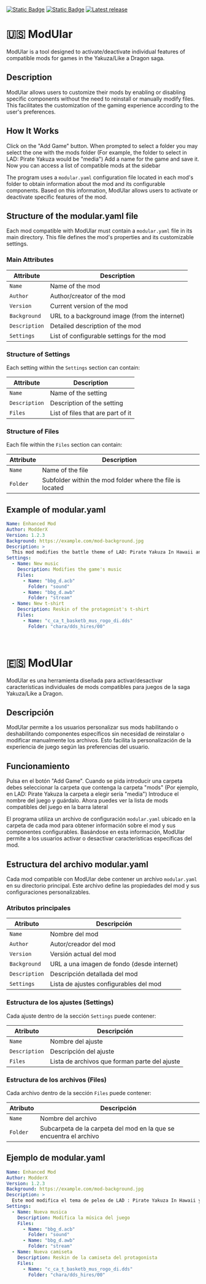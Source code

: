 [![Static Badge](https://img.shields.io/badge/Github-Coguu-red?style=plastic&logo=github&labelColor=gray)](https://github.com/cdominguezh06)
[![Static Badge](https://img.shields.io/badge/NexusMods-orange?style=flat-square)](https://www.nexusmods.com/site/mods/1362)
[![Latest release](https://img.shields.io/github/v/release/cdominguezh06/ModUlar?display_name=tag&color=green)](https://github.com/cdominguezh06/ModUlar/releases)

# 🇺🇸 ModUlar

ModUlar is a tool designed to activate/deactivate individual features of compatible mods for games in the Yakuza/Like a Dragon saga.

## Description

ModUlar allows users to customize their mods by enabling or disabling specific components without the need to reinstall or manually modify files. This facilitates the customization of the gaming experience according to the user's preferences.

## How It Works

Click on the "Add Game" button. When prompted to select a folder you may select the one with the mods folder (For example, the folder to select in LAD: Pirate Yakuza would be "media")
Add a name for the game and save it. Now you can access a list of compatible mods at the sidebar

The program uses a `modular.yaml` configuration file located in each mod's folder to obtain information about the mod and its configurable components. Based on this information, ModUlar allows users to activate or deactivate specific features of the mod.

## Structure of the modular.yaml file

Each mod compatible with ModUlar must contain a `modular.yaml` file in its main directory. This file defines the mod's properties and its customizable settings.

### Main Attributes

| Attribute    | Description                                                 |
|--------------|-------------------------------------------------------------|
| `Name`       | Name of the mod                                             |
| `Author`     | Author/creator of the mod                                   |
| `Version`    | Current version of the mod                                  |
| `Background` | URL to a background image (from the internet)               |
| `Description`| Detailed description of the mod                             |
| `Settings`   | List of configurable settings for the mod                   |

### Structure of Settings

Each setting within the `Settings` section can contain:

| Attribute    | Description                         |
|--------------|-------------------------------------|
| `Name`       | Name of the setting                 |
| `Description`| Description of the setting          |
| `Files`      | List of files that are part of it   |

### Structure of Files

Each file within the `Files` section can contain:

| Attribute | Description                                                       |
|-----------|-------------------------------------------------------------------|
| `Name`    | Name of the file                                                  |
| `Folder`  | Subfolder within the mod folder where the file is located         |

## Example of modular.yaml

```yaml
Name: Enhanced Mod
Author: ModderX
Version: 1.2.3
Background: https://example.com/mod-background.jpg
Description: >
  This mod modifies the battle theme of LAD: Pirate Yakuza In Hawaii and adds a t-shirt reskin
Settings:
  - Name: New music
    Description: Modifies the game's music
    Files:
      - Name: "bbg_d.acb"
        Folder: "sound"
      - Name: "bbg_d.awb"
        Folder: "stream"
  - Name: New t-shirt
    Description: Reskin of the protagonist's t-shirt
    Files:
      - Name: "c_ca_t_basketb_mus_rogo_di.dds"
        Folder: "chara/dds_hires/00"
```
﻿

# 🇪🇸 ModUlar

ModUlar es una herramienta diseñada para activar/desactivar características individuales de mods compatibles para juegos de la saga Yakuza/Like a Dragon.

## Descripción

ModUlar permite a los usuarios personalizar sus mods habilitando o deshabilitando componentes específicos sin necesidad de reinstalar o modificar manualmente los archivos. Esto facilita la personalización de la experiencia de juego según las preferencias del usuario.

## Funcionamiento

Pulsa en el botón "Add Game". Cuando se pida introducir una carpeta debes seleccionar la carpeta que contenga la carpeta "mods" (Por ejemplo, en LAD: Pirate Yakuza la carpeta a elegir sería "media")
Introduce el nombre del juego y guárdalo. Ahora puedes ver la lista de mods compatibles del juego en la barra lateral

El programa utiliza un archivo de configuración `modular.yaml` ubicado en la carpeta de cada mod para obtener información sobre el mod y sus componentes configurables. Basándose en esta información, ModUlar permite a los usuarios activar o desactivar características específicas del mod.

## Estructura del archivo modular.yaml

Cada mod compatible con ModUlar debe contener un archivo `modular.yaml` en su directorio principal. Este archivo define las propiedades del mod y sus configuraciones personalizables.

### Atributos principales

| Atributo | Descripción |
|----------|-------------|
| `Name` | Nombre del mod |
| `Author` | Autor/creador del mod |
| `Version` | Versión actual del mod |
| `Background` | URL a una imagen de fondo (desde internet) |
| `Description` | Descripción detallada del mod |
| `Settings` | Lista de ajustes configurables del mod |

### Estructura de los ajustes (Settings)

Cada ajuste dentro de la sección `Settings` puede contener:

| Atributo | Descripción |
|----------|-------------|
| `Name` | Nombre del ajuste |
| `Description` | Descripción del ajuste |
| `Files` | Lista de archivos que forman parte del ajuste |

### Estructura de los archivos (Files)

Cada archivo dentro de la sección `Files` puede contener:

| Atributo | Descripción |
|----------|-------------|
| `Name` | Nombre del archivo |
| `Folder` | Subcarpeta de la carpeta del mod en la que se encuentra el archivo |

## Ejemplo de modular.yaml

```yaml
Name: Enhanced Mod
Author: ModderX
Version: 1.2.3
Background: https://example.com/mod-background.jpg
Description: >
  Este mod modifica el tema de pelea de LAD : Pirate Yakuza In Hawaii y añade un reskin de una camiseta
Settings:
  - Name: Nueva musica
    Description: Modifica la música del juego
    Files:
      - Name: "bbg_d.acb"
        Folder: "sound"
      - Name: "bbg_d.awb"
        Folder: "stream"
  - Name: Nueva camiseta
    Description: Reskin de la camiseta del protagonista
    Files:
      - Name: "c_ca_t_basketb_mus_rogo_di.dds"
        Folder: "chara/dds_hires/00"
